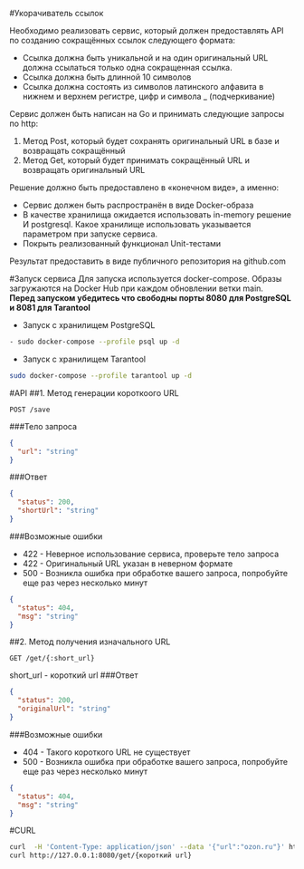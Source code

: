 


#Укорачиватель ссылок

Необходимо реализовать сервис, который должен предоставлять API по созданию сокращённых ссылок следующего формата:
- Ссылка должна быть уникальной и на один оригинальный URL должна ссылаться только одна сокращенная ссылка.
- Ссылка должна быть длинной 10 символов
- Ссылка должна состоять из символов латинского алфавита в нижнем и верхнем регистре, цифр и символа _ (подчеркивание)

Сервис должен быть написан на Go и принимать следующие запросы по http:
1. Метод Post, который будет сохранять оригинальный URL в базе и возвращать сокращённый
2. Метод Get, который будет принимать сокращённый URL и возвращать оригинальный URL

Решение должно быть предоставлено в «конечном виде», а именно:
- Сервис должен быть распространён в виде Docker-образа 
- В качестве хранилища ожидается использовать in-memory решение И postgresql. Какое хранилище использовать указывается параметром при запуске сервиса. 
- Покрыть реализованный функционал Unit-тестами

Результат предоставить в виде публичного репозитория на github.com

#Запуск сервиса
Для запуска используется docker-compose. Образы загружаются на Docker Hub при каждом обновлении ветки
main.\
**Перед запуском убедитесь что свободны порты 8080 для PostgreSQL и 8081 для Tarantool**
- Запуск с хранилищем PostgreSQL
```bash 
- sudo docker-compose --profile psql up -d
```
- Запуск с хранилищем Tarantool
```bash
sudo docker-compose --profile tarantool up -d
```

#API
##1. Метод генерации короткоого URL
```text
POST /save
```
###Тело запроса
```json
{ 
  "url": "string"
}
```
###Ответ
```json
{
  "status": 200,
  "shortUrl": "string"
}
```
###Возможные ошибки
- 422 - Неверное использование сервиса, проверьте тело запроса
- 422 - Оригинальный URL указан в неверном формате
- 500 - Возникла ошибка при обработке вашего запроса, попробуйте еще раз через несколько минут
```json
{
  "status": 404,
  "msg": "string"
}
```
##2. Метод получения изначального URL
```text
GET /get/{:short_url}
```
short_url - короткий url
###Ответ
```json
{
  "status": 200,
  "originalUrl": "string"
}
```
###Возможные ошибки
- 404 - Такого короткого URL не существует
- 500 - Возникла ошибка при обработке вашего запроса, попробуйте еще раз через несколько минут
```json
{
  "status": 404,
  "msg": "string"
}
```
#CURL
```bash
curl  -H 'Content-Type: application/json' --data '{"url":"ozon.ru"}' http://127.0.0.1:8080/save
curl http://127.0.0.1:8080/get/{короткий url}
```

